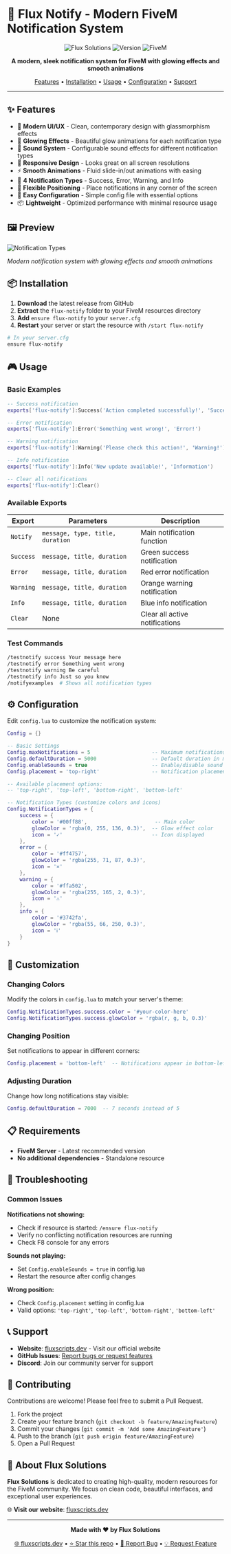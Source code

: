 # 🚀 Flux Notify - Modern FiveM Notification System

<div align="center">

![Flux Solutions](https://img.shields.io/badge/Made%20by-Flux%20Solutions-blue?style=for-the-badge)
![Version](https://img.shields.io/badge/Version-2.0.0-green?style=for-the-badge)
![FiveM](https://img.shields.io/badge/FiveM-Compatible-orange?style=for-the-badge)

**A modern, sleek notification system for FiveM with glowing effects and smooth animations**

[Features](#features) • [Installation](#installation) • [Usage](#usage) • [Configuration](#configuration) • [Support](#support)

</div>

---

## ✨ Features

- 🎨 **Modern UI/UX** - Clean, contemporary design with glassmorphism effects
- 💫 **Glowing Effects** - Beautiful glow animations for each notification type
- 🎵 **Sound System** - Configurable sound effects for different notification types
- 📱 **Responsive Design** - Looks great on all screen resolutions
- ⚡ **Smooth Animations** - Fluid slide-in/out animations with easing
- 🎯 **4 Notification Types** - Success, Error, Warning, and Info
- 📍 **Flexible Positioning** - Place notifications in any corner of the screen
- 🔧 **Easy Configuration** - Simple config file with essential options
- 📦 **Lightweight** - Optimized performance with minimal resource usage

## 🖼️ Preview

![Notification Types](https://raw.githubusercontent.com/Flux-Solution/flux-notify/refs/heads/main/notify.png)

*Modern notification system with glowing effects and smooth animations*

## 📦 Installation

1. **Download** the latest release from GitHub
2. **Extract** the `flux-notify` folder to your FiveM resources directory
3. **Add** `ensure flux-notify` to your `server.cfg`
4. **Restart** your server or start the resource with `/start flux-notify`

```bash
# In your server.cfg
ensure flux-notify
```

## 🎮 Usage

### Basic Examples

```lua
-- Success notification
exports['flux-notify']:Success('Action completed successfully!', 'Success!')

-- Error notification  
exports['flux-notify']:Error('Something went wrong!', 'Error!')

-- Warning notification
exports['flux-notify']:Warning('Please check this action!', 'Warning!')

-- Info notification
exports['flux-notify']:Info('New update available!', 'Information')

-- Clear all notifications
exports['flux-notify']:Clear()
```

### Available Exports

| Export | Parameters | Description |
|--------|------------|-------------|
| `Notify` | `message, type, title, duration` | Main notification function |
| `Success` | `message, title, duration` | Green success notification |
| `Error` | `message, title, duration` | Red error notification |
| `Warning` | `message, title, duration` | Orange warning notification |
| `Info` | `message, title, duration` | Blue info notification |
| `Clear` | None | Clear all active notifications |

### Test Commands

```bash
/testnotify success Your message here
/testnotify error Something went wrong
/testnotify warning Be careful
/testnotify info Just so you know
/notifyexamples  # Shows all notification types
```

## ⚙️ Configuration

Edit `config.lua` to customize the notification system:

```lua
Config = {}

-- Basic Settings
Config.maxNotifications = 5                    -- Maximum notifications shown at once
Config.defaultDuration = 5000                  -- Default duration in milliseconds
Config.enableSounds = true                     -- Enable/disable sound effects
Config.placement = 'top-right'                 -- Notification placement

-- Available placement options:
-- 'top-right', 'top-left', 'bottom-right', 'bottom-left'

-- Notification Types (customize colors and icons)
Config.NotificationTypes = {
    success = {
        color = '#00ff88',                      -- Main color
        glowColor = 'rgba(0, 255, 136, 0.3)',  -- Glow effect color
        icon = '✓'                             -- Icon displayed
    },
    error = {
        color = '#ff4757',
        glowColor = 'rgba(255, 71, 87, 0.3)',
        icon = '✕'
    },
    warning = {
        color = '#ffa502',
        glowColor = 'rgba(255, 165, 2, 0.3)',
        icon = '⚠'
    },
    info = {
        color = '#3742fa',
        glowColor = 'rgba(55, 66, 250, 0.3)',
        icon = 'ℹ'
    }
}
```

## 🎨 Customization

### Changing Colors
Modify the colors in `config.lua` to match your server's theme:

```lua
Config.NotificationTypes.success.color = '#your-color-here'
Config.NotificationTypes.success.glowColor = 'rgba(r, g, b, 0.3)'
```

### Changing Position
Set notifications to appear in different corners:

```lua
Config.placement = 'bottom-left'  -- Notifications appear in bottom-left
```

### Adjusting Duration
Change how long notifications stay visible:

```lua
Config.defaultDuration = 7000  -- 7 seconds instead of 5
```

## 📋 Requirements

- **FiveM Server** - Latest recommended version
- **No additional dependencies** - Standalone resource

## 🐛 Troubleshooting

### Common Issues

**Notifications not showing:**
- Check if resource is started: `/ensure flux-notify`
- Verify no conflicting notification resources are running
- Check F8 console for any errors

**Sounds not playing:**
- Set `Config.enableSounds = true` in config.lua
- Restart the resource after config changes

**Wrong position:**
- Check `Config.placement` setting in config.lua
- Valid options: `'top-right'`, `'top-left'`, `'bottom-right'`, `'bottom-left'`

## 📞 Support

- **Website**: [fluxscripts.dev](https://fluxscripts.dev) - Visit our official website
- **GitHub Issues**: [Report bugs or request features](https://github.com/flux-solution/flux-notify/issues)
- **Discord**: Join our community server for support

## 🤝 Contributing

Contributions are welcome! Please feel free to submit a Pull Request.

1. Fork the project
2. Create your feature branch (`git checkout -b feature/AmazingFeature`)
3. Commit your changes (`git commit -m 'Add some AmazingFeature'`)
4. Push to the branch (`git push origin feature/AmazingFeature`)
5. Open a Pull Request

## 🏢 About Flux Solutions

**Flux Solutions** is dedicated to creating high-quality, modern resources for the FiveM community. We focus on clean code, beautiful interfaces, and exceptional user experiences.

🌐 **Visit our website**: [fluxscripts.dev](https://fluxscripts.dev)

---

<div align="center">

**Made with ❤️ by Flux Solutions**

[🌐 fluxscripts.dev](https://fluxscripts.dev) • [⭐ Star this repo](https://github.com/flux-solutions/flux-notify) • [🐛 Report Bug](https://github.com/flux-solutions/flux-notify/issues) • [💡 Request Feature](https://github.com/flux-solutions/flux-notify/issues)

</div> 